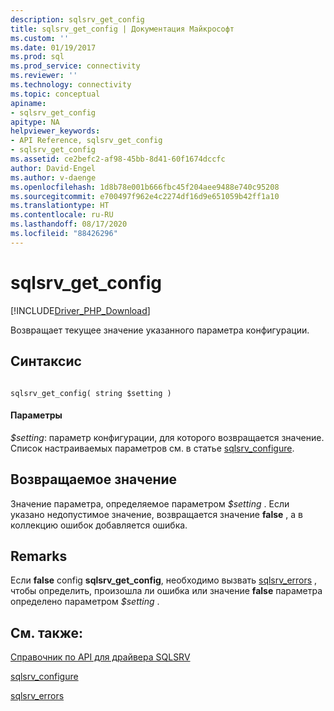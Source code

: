 ```yaml
---
description: sqlsrv_get_config
title: sqlsrv_get_config | Документация Майкрософт
ms.custom: ''
ms.date: 01/19/2017
ms.prod: sql
ms.prod_service: connectivity
ms.reviewer: ''
ms.technology: connectivity
ms.topic: conceptual
apiname:
- sqlsrv_get_config
apitype: NA
helpviewer_keywords:
- API Reference, sqlsrv_get_config
- sqlsrv_get_config
ms.assetid: ce2befc2-af98-45bb-8d41-60f1674dccfc
author: David-Engel
ms.author: v-daenge
ms.openlocfilehash: 1d8b78e001b666fbc45f204aee9488e740c95208
ms.sourcegitcommit: e700497f962e4c2274df16d9e651059b42ff1a10
ms.translationtype: HT
ms.contentlocale: ru-RU
ms.lasthandoff: 08/17/2020
ms.locfileid: "88426296"
---
```

# <a name="sqlsrv_get_config"></a>sqlsrv_get_config
[!INCLUDE[Driver_PHP_Download](../../includes/driver_php_download.md)]

Возвращает текущее значение указанного параметра конфигурации.  
  
## <a name="syntax"></a>Синтаксис  
  
```  
  
sqlsrv_get_config( string $setting )  
```  
  
#### <a name="parameters"></a>Параметры  
*$setting*: параметр конфигурации, для которого возвращается значение. Список настраиваемых параметров см. в статье [sqlsrv_configure](../../connect/php/sqlsrv-configure.md).  
  
## <a name="return-value"></a>Возвращаемое значение  
Значение параметра, определяемое параметром *$setting* . Если указано недопустимое значение, возвращается значение **false** , а в коллекцию ошибок добавляется ошибка.  
  
## <a name="remarks"></a>Remarks  
Если **false** config **sqlsrv_get_config**, необходимо вызвать [sqlsrv_errors](../../connect/php/sqlsrv-errors.md) , чтобы определить, произошла ли ошибка или значение **false** параметра определено параметром *$setting* .  
  
## <a name="see-also"></a>См. также:  
[Справочник по API для драйвера SQLSRV](../../connect/php/sqlsrv-driver-api-reference.md)  

[sqlsrv_configure](../../connect/php/sqlsrv-configure.md)  

[sqlsrv_errors](../../connect/php/sqlsrv-errors.md)  
  
